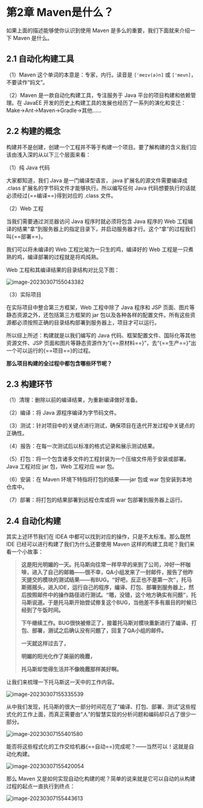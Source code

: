 # 第2章 Maven是什么？

如果上面的描述能够使你认识到使用 Maven 是多么的重要，我们下面就来介绍一下 Maven 是什么。

## 2.1 自动化构建工具

（1）Maven 这个单词的本意是：专家，内行。读音是 `['meɪv(ə)n]` 或 `['mevn]`，不要读作“妈文”。

（2）Maven 是一款自动化构建工具，专注服务于 Java 平台的项目构建和依赖管理。在 JavaEE 开发的历史上构建工具的发展也经历了一系列的演化和变迁：Make→Ant→Maven→Gradle→其他……

## 2.2 构建的概念

构建并不是创建，创建一个工程并不等于构建一个项目。要了解构建的含义我们应该由浅入深的从以下三个层面来看：

（1）纯 Java 代码

大家都知道，我们 Java 是一门编译型语言，.java 扩展名的源文件需要编译成 .class 扩展名的字节码文件才能够执行。所以编写任何 Java 代码想要执行的话就必须经过{==编译==}得到对应的 .class 文件。

（2）Web 工程

当我们需要通过浏览器访问 Java 程序时就必须将包含 Java 程序的 Web 工程编译的结果“拿”到服务器上的指定目录下，并启动服务器才行。这个“拿”的过程我们叫{==部署==}。

我们可以将未编译的 Web 工程比喻为一只生的鸡，编译好的 Web 工程是一只煮熟的鸡，编译部署的过程就是将鸡炖熟。

Web 工程和其编译结果的目录结构对比见下图：

![image-20230307155043382](https://cos.gump.cloud/uPic/image-20230307155043382.png)

（3）实际项目

在实际项目中整合第三方框架，Web 工程中除了 Java 程序和 JSP 页面、图片等静态资源之外，还包括第三方框架的 jar 包以及各种各样的配置文件。所有这些资源都必须按照正确的目录结构部署到服务器上，项目才可以运行。

所以综上所述：构建就是以我们编写的 Java 代码、框架配置文件、国际化等其他资源文件、JSP 页面和图片等静态资源作为“{==原材料==}”，去“{==生产==}”出一个可以运行的{==项目==}的过程。

**那么项目构建的全过程中都包含哪些环节呢？**

## 2.3 构建环节

（1）清理：删除以前的编译结果，为重新编译做好准备。

（2）编译：将 Java 源程序编译为字节码文件。

（3）测试：针对项目中的关键点进行测试，确保项目在迭代开发过程中关键点的正确性。

（4）报告：在每一次测试后以标准的格式记录和展示测试结果。

（5）打包：将一个包含诸多文件的工程封装为一个压缩文件用于安装或部署。Java 工程对应 jar 包，Web 工程对应 war 包。

（6）安装：在 Maven 环境下特指将打包的结果——jar 包或 war 包安装到本地仓库中。

（7）部署：将打包的结果部署到远程仓库或将 war 包部署到服务器上运行。

## 2.4 自动化构建

其实上述环节我们在 IDEA 中都可以找到对应的操作，只是不太标准。那么既然 IDE 已经可以进行构建了我们为什么还要使用 Maven 这样的构建工具呢？我们来看一个小故事：

> **这是阳光明媚的一天。托马斯向往常一样早早的来到了公司，冲好一杯咖啡，进入了自己的邮箱——很不幸，QA小组发来了一封邮件，报告了他昨天提交的模块的测试结果——有BUG。“好吧，反正也不是第一次”，托马斯摇摇头，进入IDE，运行自己的程序，编译、打包、部署到服务器上，然后按照邮件中的操作路径进行测试。“嗯，没错，这个地方确实有问题”，托马斯说道。于是托马斯开始尝试修复这个BUG，当他差不多有眉目的时候已经到了午饭时间。**
>
> **下午继续工作。BUG很快被修正了，接着托马斯对模块重新进行了编译、打包、部署，测试之后确认没有问题了，回复了QA小组的邮件。**
>
> **一天就这样过去了，**
>
> **明媚的阳光化作了美丽的晚霞，**
>
> **托马斯却觉得生活并不像晚霞那样美好啊。**

让我们来梳理一下托马斯这一天中的工作内容。

![image-20230307155335539](https://cos.gump.cloud/uPic/image-20230307155335539.png)

从中我们发现，托马斯的很大一部分时间花在了“编译、打包、部署、测试”这些程式化的工作上面，而真正需要由“人”的智慧实现的分析问题和编码却只占了很少一部分。

![image-20230307155401580](https://cos.gump.cloud/uPic/image-20230307155401580.png)

能否将这些程式化的工作交给机器{==自动==}完成呢？——当然可以！这就是自动化构建。

![image-20230307155420054](https://cos.gump.cloud/uPic/image-20230307155420054.png)

那么 Maven 又是如何实现自动化构建的呢？简单的说来就是它可以自动的从构建过程的起点一直执行到终点：

![image-20230307155443613](https://cos.gump.cloud/uPic/image-20230307155443613.png)